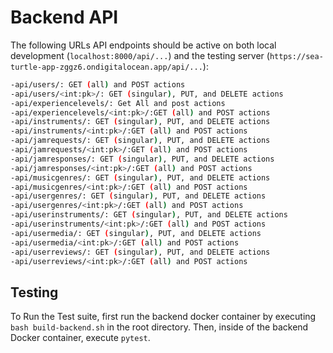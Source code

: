 # Backend API

The following URLs API endpoints should be active on both local development (`localhost:8000/api/...`) and the testing server (`https://sea-turtle-app-zggz6.ondigitalocean.app/api/...`):

```sh
-api/users/: GET (all) and POST actions
-api/users/<int:pk>/: GET (singular), PUT, and DELETE actions
-api/experiencelevels/: Get All and post actions
-api/experiencelevels/<int:pk>/:GET (all) and POST actions
-api/instruments/: GET (singular), PUT, and DELETE actions
-api/instruments/<int:pk>/:GET (all) and POST actions
-api/jamrequests/: GET (singular), PUT, and DELETE actions
-api/jamrequests/<int:pk>/:GET (all) and POST actions
-api/jamresponses/: GET (singular), PUT, and DELETE actions
-api/jamresponses/<int:pk>/:GET (all) and POST actions
-api/musicgenres/: GET (singular), PUT, and DELETE actions
-api/musicgenres/<int:pk>/:GET (all) and POST actions
-api/usergenres/: GET (singular), PUT, and DELETE actions
-api/usergenres/<int:pk>/:GET (all) and POST actions
-api/userinstruments/: GET (singular), PUT, and DELETE actions
-api/userinstruments/<int:pk>/:GET (all) and POST actions
-api/usermedia/: GET (singular), PUT, and DELETE actions
-api/usermedia/<int:pk>/:GET (all) and POST actions
-api/userreviews/: GET (singular), PUT, and DELETE actions
-api/userreviews/<int:pk>/:GET (all) and POST actions
```

## Testing

To Run the Test suite, first run the backend docker container by executing `bash build-backend.sh` in the root directory. Then, inside of the backend Docker container, execute `pytest`.
